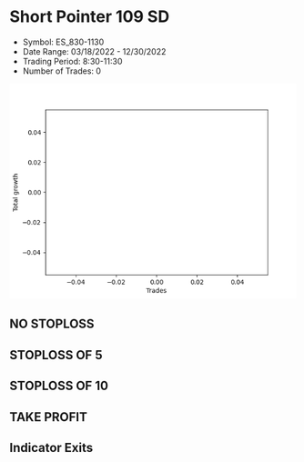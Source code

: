# Short Pointer 109 SD 
- Symbol: ES_830-1130
- Date Range: 03/18/2022 - 12/30/2022
- Trading Period: 8:30-11:30
- Number of Trades: 0

![Plot](ShortPointer109SDES_830-1130.png)
## NO STOPLOSS














## STOPLOSS OF 5














## STOPLOSS OF 10














## TAKE PROFIT











## Indicator Exits



